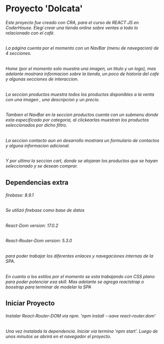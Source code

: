 # Proyecto 'Dolcata'

###### _Este proyecto fue creado con CRA, para el curso de REACT JS en CoderHouse. Elegí crear una tienda online sobre ventas a todo lo relacionado con el café._

###### _La página cuenta por el momento con un NavBar (menu de navegacion) de 4 secciones._

###### _Home (por el momento solo muestra una imagen, un titulo y un logo), mas adelante mostrara informacion sobre la tienda, un poco de historia del cafe y algunas secciones de interaccion._

###### _La seccion productos muestra todos los productos disponibles a la venta con una imagen , una descripcion y un precio._

###### _Tambien el NavBar en la seccion productos cuenta con un submenu donde esta especificado por categoria, al clickearlas muestran los productos seleccionados por dicho filtro._

###### _La seccion contacto aun en desarrollo mostrara un formulario de contactos y alguna informacion adicional._

###### _Y por ultimo la seccion cart, donde se alojaran los productos que se hayan seleccionado y se desean comprar._

## Dependencias extra

###### _firebase: 8.9.1_

###### _Se utilizó firebase como base de datos_

###### _React-Dom version: 17.0.2_

###### _React-Router-Dom version: 5.3.0_

###### _para poder trabajar los diferentes enlaces y navegaciones internas de la SPA._

###### _En cuanto a los estilos por el momento se esta trabajando con CSS plano para poder potenciar esa skill. Mas adelante se agrega reactstrap o boostrap para terminar de modelar la SPA_

## Iniciar Proyecto

###### _Instalar React-Router-DOM via npm. 'npm install --save react-router.dom'_

###### _Una vez instalada la dependencia. Iniciar via termina 'npm start'. Luego de unos minutos se abrirá en el navegador el proyecto._
